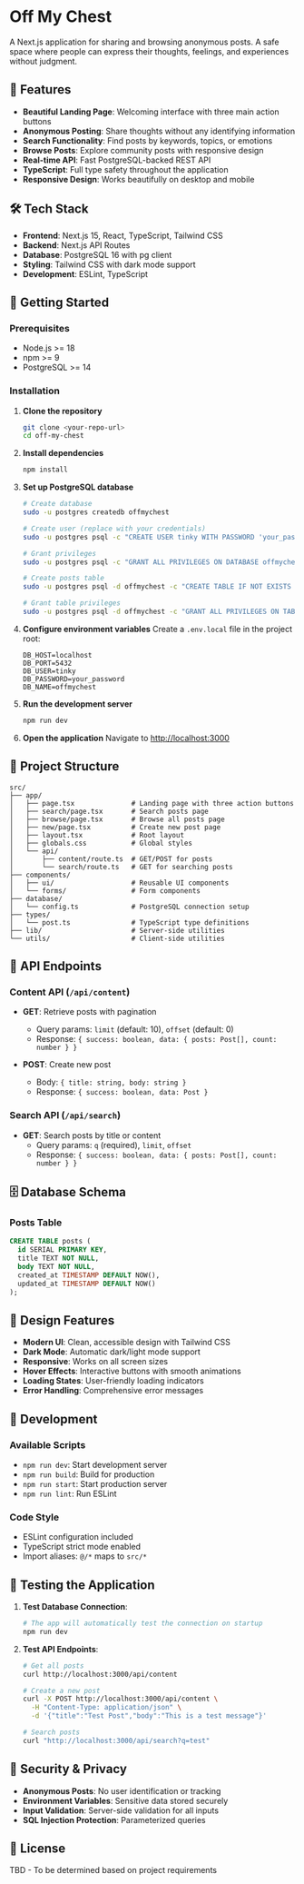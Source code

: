 # Off My Chest

A Next.js application for sharing and browsing anonymous posts. A safe space where people can express their thoughts, feelings, and experiences without judgment.

## 🌟 Features

- **Beautiful Landing Page**: Welcoming interface with three main action buttons
- **Anonymous Posting**: Share thoughts without any identifying information
- **Search Functionality**: Find posts by keywords, topics, or emotions
- **Browse Posts**: Explore community posts with responsive design
- **Real-time API**: Fast PostgreSQL-backed REST API
- **TypeScript**: Full type safety throughout the application
- **Responsive Design**: Works beautifully on desktop and mobile

## 🛠 Tech Stack

- **Frontend**: Next.js 15, React, TypeScript, Tailwind CSS
- **Backend**: Next.js API Routes
- **Database**: PostgreSQL 16 with pg client
- **Styling**: Tailwind CSS with dark mode support
- **Development**: ESLint, TypeScript

## 🚀 Getting Started

### Prerequisites
- Node.js >= 18
- npm >= 9
- PostgreSQL >= 14

### Installation

1. **Clone the repository**
   ```bash
   git clone <your-repo-url>
   cd off-my-chest
   ```

2. **Install dependencies**
   ```bash
   npm install
   ```

3. **Set up PostgreSQL database**
   ```bash
   # Create database
   sudo -u postgres createdb offmychest
   
   # Create user (replace with your credentials)
   sudo -u postgres psql -c "CREATE USER tinky WITH PASSWORD 'your_password';"
   
   # Grant privileges
   sudo -u postgres psql -c "GRANT ALL PRIVILEGES ON DATABASE offmychest TO tinky;"
   
   # Create posts table
   sudo -u postgres psql -d offmychest -c "CREATE TABLE IF NOT EXISTS posts (id SERIAL PRIMARY KEY, title TEXT NOT NULL, body TEXT NOT NULL, created_at TIMESTAMP DEFAULT NOW(), updated_at TIMESTAMP DEFAULT NOW());"
   
   # Grant table privileges
   sudo -u postgres psql -d offmychest -c "GRANT ALL PRIVILEGES ON TABLE posts TO tinky; GRANT USAGE, SELECT ON SEQUENCE posts_id_seq TO tinky;"
   ```

4. **Configure environment variables**
   Create a `.env.local` file in the project root:
   ```
   DB_HOST=localhost
   DB_PORT=5432
   DB_USER=tinky
   DB_PASSWORD=your_password
   DB_NAME=offmychest
   ```

5. **Run the development server**
   ```bash
   npm run dev
   ```

6. **Open the application**
   Navigate to [http://localhost:3000](http://localhost:3000)

## 📁 Project Structure

```
src/
├── app/
│   ├── page.tsx              # Landing page with three action buttons
│   ├── search/page.tsx       # Search posts page
│   ├── browse/page.tsx       # Browse all posts page
│   ├── new/page.tsx          # Create new post page
│   ├── layout.tsx            # Root layout
│   ├── globals.css           # Global styles
│   └── api/
│       ├── content/route.ts  # GET/POST for posts
│       └── search/route.ts   # GET for searching posts
├── components/
│   ├── ui/                   # Reusable UI components
│   └── forms/                # Form components
├── database/
│   └── config.ts             # PostgreSQL connection setup
├── types/
│   └── post.ts               # TypeScript type definitions
├── lib/                      # Server-side utilities
└── utils/                    # Client-side utilities
```

## 🔌 API Endpoints

### Content API (`/api/content`)
- **GET**: Retrieve posts with pagination
  - Query params: `limit` (default: 10), `offset` (default: 0)
  - Response: `{ success: boolean, data: { posts: Post[], count: number } }`

- **POST**: Create new post
  - Body: `{ title: string, body: string }`
  - Response: `{ success: boolean, data: Post }`

### Search API (`/api/search`)
- **GET**: Search posts by title or content
  - Query params: `q` (required), `limit`, `offset`
  - Response: `{ success: boolean, data: { posts: Post[], count: number } }`

## 🗄 Database Schema

### Posts Table
```sql
CREATE TABLE posts (
  id SERIAL PRIMARY KEY,
  title TEXT NOT NULL,
  body TEXT NOT NULL,
  created_at TIMESTAMP DEFAULT NOW(),
  updated_at TIMESTAMP DEFAULT NOW()
);
```

## 🎨 Design Features

- **Modern UI**: Clean, accessible design with Tailwind CSS
- **Dark Mode**: Automatic dark/light mode support
- **Responsive**: Works on all screen sizes
- **Hover Effects**: Interactive buttons with smooth animations
- **Loading States**: User-friendly loading indicators
- **Error Handling**: Comprehensive error messages

## 🔧 Development

### Available Scripts
- `npm run dev`: Start development server
- `npm run build`: Build for production
- `npm run start`: Start production server
- `npm run lint`: Run ESLint

### Code Style
- ESLint configuration included
- TypeScript strict mode enabled
- Import aliases: `@/*` maps to `src/*`

## 🚦 Testing the Application

1. **Test Database Connection**:
   ```bash
   # The app will automatically test the connection on startup
   npm run dev
   ```

2. **Test API Endpoints**:
   ```bash
   # Get all posts
   curl http://localhost:3000/api/content
   
   # Create a new post
   curl -X POST http://localhost:3000/api/content \
     -H "Content-Type: application/json" \
     -d '{"title":"Test Post","body":"This is a test message"}'
   
   # Search posts
   curl "http://localhost:3000/api/search?q=test"
   ```

## 🔐 Security & Privacy

- **Anonymous Posts**: No user identification or tracking
- **Environment Variables**: Sensitive data stored securely
- **Input Validation**: Server-side validation for all inputs
- **SQL Injection Protection**: Parameterized queries

## 📝 License

TBD - To be determined based on project requirements
